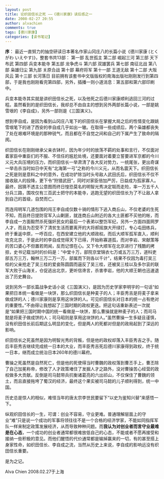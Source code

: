 ```yaml
---
layout: post
title: 论织田信长之死 ——《德川家康》读后感之一
date: 2008-02-27 20:55
author: alvachien
comments: true
tags: [德川家康]
categories: [读书笔记]
---
```

**序**： 
最近一直努力的抽空研读日本著名作家山冈庄八的长篇小说《德川家康 (とくがわ いえやす)》，整套书共13部：
第一部 乱世孤主
第二部 崛起三河
第三部 天下布武
第四部 兵变本能寺
第五部 龙争虎斗
第六部 双雄罢兵
第七部 南征北战
第八部 枭雄归尘
第九部 关原合战
第十部 幕府将军
第十一部 王道无敌
第十二部 大阪风云
第十三部 长河落日
目前拥有该套书中文版版权的南海出版社刚刚发行到第四部，于是我也刚刚看完第四部，另外，插播一则小道消息：第五部和第六部印刷中。


兵变本能寺其实就是讲织田信长之死，以及他死之后德川家康顺利逃回三河的过程。虽然看到的是织田信长，我却总不由自主的想到另外两部长篇小说，一部是姚雪垠的《李自成》，另外一部则是《三国演义》。


想到李自成，是因为看到山冈庄八笔下的织田信长在掌握大局之后的性情变化跟姚雪垠笔下的进了西安的李自成几乎如出一辙。在取得一些成绩后，两个枭雄都丧失了处在艰难环境是的那种锐气，而且都在不自觉之间和自己的下属产生了致命的隔阂。


织田信长在刚刚继承父亲衣钵时，因为年少时的放荡不羁的处事和言行，不仅面对着家臣中重臣们的不服、不信任的尴尬处境，还要面对着要立誓要进军京都的今川义元大兵压境的压力，而织田信长一举肃清了各大反对势力，一统尾张，更出奇谋一举击杀当时如日中天有“北海第一弓”之称的今川义元，从而名震天下。织田信长之死是则是意料之中的意外，在成功铲除当时头号敌人武田氏后，织田信长不仅不接收敌人的投降，更下令“狩猎武田”，同时对家臣倍加严厉，日益成为孤家寡人。最终，因猜不透主公意图而终日惶恐莫名的明智光秀决定铤而走险，率一万五千人分兵三路，围攻仅有三百武士把守的本能寺，逃跑无望的织田信长为了不让敌人拿到自己的首级，自焚而亡。


而连闯明军几道包围的闯王李自成仅数十骑的情形下逃入商丘山，不仅老婆的生死不知，而且终日提防官军入山剿匪，就连商丘山附近的各大土匪都不买他的帐，而李自成一方面毅然杀死强奸民女的最后一个表弟以整饬军纪，另外一方面四面网罗人才，而且为忍受不了清贫生活而要离开的大将郝摇旗大开绿灯，专心屯田练兵，终于重返中原，一呼百应，在西安建立他的大顺政权。而后大顺军孤军直入，顺利攻克北京，于是此时的李自成觉得天下已得，开始称寡道孤，而对李岩、宋献策等的苦口婆心不但置若罔闻，反而记恨在心。又下令大顺军在北京进行了残酷的拷掠，史书记载当时的价码是：“中堂十万，部院京堂锦衣七万或五万三万，道科吏部五万三万，翰林三万二万一万，部属而下则各以千计”，结果不仅因为毒打吴三桂的父亲抢走了吴三桂的爱妾陈圆圆而逼反了吴三桂，还被吴三桂以及多尔衮的联军大败于山海关，仓促逃出北京，更听信谗言，杀害李岩，他的大顺王朝也迅速退出了历史舞台。


说到另外一部长篇战争史话小说《三国演义》，是因为历史学家李明宇的一句话“如果把日本统一看做是一块饼，那么织田信长是种麦子的人；丰臣秀吉是将麦子拿来做成饼的人；德川家康则是享用这块饼的人。可见织田信长对日本的统一占有绝对的重要性。”不由得让我想起了三国时期的政权更迭。把这句话重新表述一次就是“如果把三国时期中国的统一看做是一块饼，那么曹操就是种麦子的人；而司马懿是将麦子做成饼的人；司马昭则是享用这块饼的人。”虽然曹操一生多疑且谨慎，没有织田信长前后期这么明显的变化，但是两人的死都对但是的政局起到了深远的影响。


织田信长之死虽然是因为明智光秀的背叛，但是他的政权却落入丰臣秀吉之手。随后丰臣秀吉继续完成统一日本的大业，而丰臣秀吉死后德川家康得到政权，终于统一日本，继而成立统治日本260年的德川幕府。


曹操之死虽然是自然死亡，但是他的死使得当时曹魏的政权落到曹丕手上，曹丕除了自己加冕称帝，修改了人才政策堵住了发掘人才之路外，没对曹操苦心经营的政权做多大贡献。反倒是司马懿带兵抗衡诸葛亮的六出祁山，不仅保住了曹魏的领土，而且直接拖垮了蜀汉的经济，最终这个果实被司马懿的儿子顺利得到，统一中国。


历史总是惊人的相似，难怪当年的唐太宗李世民要留下“以史为鉴知兴替”来感悟一下。


纵观织田信长的一生，可谓：创业不容易，守业更难。普通理解层面上的守业“难”只是说一个成功的军事将领往往不是一个合格的经济学家，不能如同指挥军队一样来制定政策发展经济，从而导致种种问题。而**我认为对创业者而言守业最难是在心态**，一个成功的创业者通常都很难放低自己的心态，不能或者不愿再接受和接纳一些积极的意见。而他们醒悟的代价通常都是输掉赢来的一切，有的甚至搭上身家性命，如织田信长、李自成之流，当然从历史上来说，李自成的影响远没有织田信长重要。


是为之记。


Alva Chien
2008.02.27于上海
